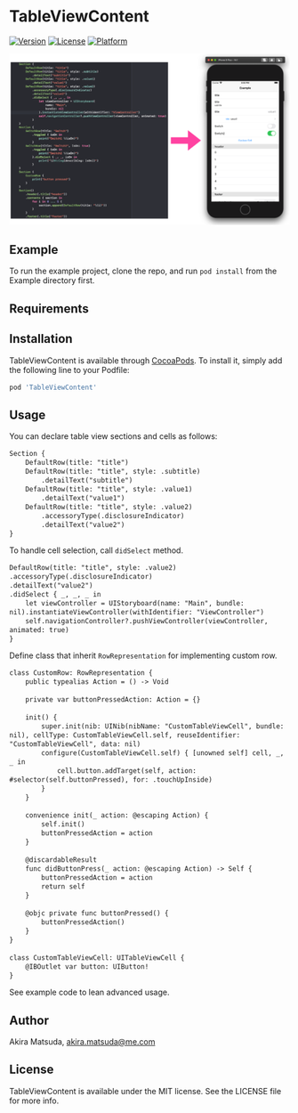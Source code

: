 # TableViewContent

[![Version](https://img.shields.io/cocoapods/v/TableViewContent.svg?style=flat)](https://cocoapods.org/pods/TableViewContent)
[![License](https://img.shields.io/cocoapods/l/TableViewContent.svg?style=flat)](https://cocoapods.org/pods/TableViewContent)
[![Platform](https://img.shields.io/cocoapods/p/TableViewContent.svg?style=flat)](https://cocoapods.org/pods/TableViewContent)

![](Image/ss.png)

## Example

To run the example project, clone the repo, and run `pod install` from the Example directory first.

## Requirements

## Installation

TableViewContent is available through [CocoaPods](https://cocoapods.org). To install
it, simply add the following line to your Podfile:

```ruby
pod 'TableViewContent'
```

## Usage

You can declare table view sections and cells as follows:

```
Section {
    DefaultRow(title: "title")
    DefaultRow(title: "title", style: .subtitle)
        .detailText("subtitle")
    DefaultRow(title: "title", style: .value1)
        .detailText("value1")
    DefaultRow(title: "title", style: .value2)
        .accessoryType(.disclosureIndicator)
        .detailText("value2")
}
```

To handle cell selection, call `didSelect` method.

```
DefaultRow(title: "title", style: .value2)
.accessoryType(.disclosureIndicator)
.detailText("value2")
.didSelect { _, _, _ in
    let viewController = UIStoryboard(name: "Main", bundle: nil).instantiateViewController(withIdentifier: "ViewController")
    self.navigationController?.pushViewController(viewController, animated: true)
}
```

Define class that inherit `RowRepresentation` for implementing custom row.
```
class CustomRow: RowRepresentation {
    public typealias Action = () -> Void

    private var buttonPressedAction: Action = {}

    init() {
        super.init(nib: UINib(nibName: "CustomTableViewCell", bundle: nil), cellType: CustomTableViewCell.self, reuseIdentifier: "CustomTableViewCell", data: nil)
        configure(CustomTableViewCell.self) { [unowned self] cell, _, _ in
            cell.button.addTarget(self, action: #selector(self.buttonPressed), for: .touchUpInside)
        }
    }

    convenience init(_ action: @escaping Action) {
        self.init()
        buttonPressedAction = action
    }

    @discardableResult
    func didButtonPress(_ action: @escaping Action) -> Self {
        buttonPressedAction = action
        return self
    }

    @objc private func buttonPressed() {
        buttonPressedAction()
    }
}

class CustomTableViewCell: UITableViewCell {
    @IBOutlet var button: UIButton!
}
```

See example code to lean advanced usage.

## Author

Akira Matsuda, akira.matsuda@me.com

## License

TableViewContent is available under the MIT license. See the LICENSE file for more info.
